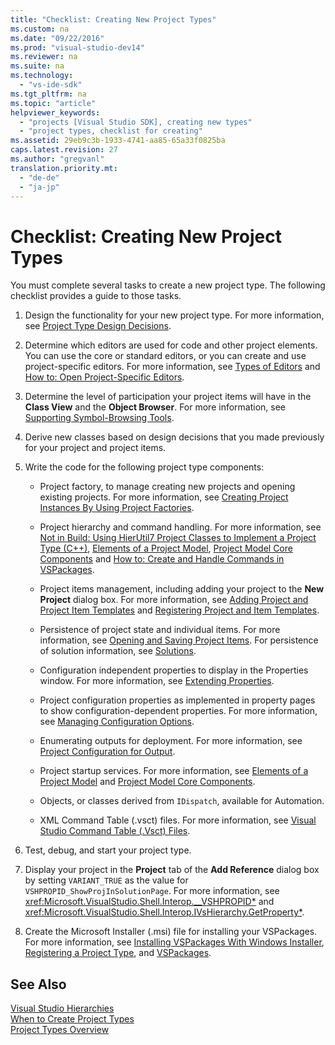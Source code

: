 ```yaml
---
title: "Checklist: Creating New Project Types"
ms.custom: na
ms.date: "09/22/2016"
ms.prod: "visual-studio-dev14"
ms.reviewer: na
ms.suite: na
ms.technology: 
  - "vs-ide-sdk"
ms.tgt_pltfrm: na
ms.topic: "article"
helpviewer_keywords: 
  - "projects [Visual Studio SDK], creating new types"
  - "project types, checklist for creating"
ms.assetid: 29eb9c3b-1933-4741-aa85-65a33f0825ba
caps.latest.revision: 27
ms.author: "gregvanl"
translation.priority.mt: 
  - "de-de"
  - "ja-jp"
---
```

# Checklist: Creating New Project Types
You must complete several tasks to create a new project type. The following checklist provides a guide to those tasks.  
  
1.  Design the functionality for your new project type. For more information, see [Project Type Design Decisions](../vs140/project-type-design-decisions.md).  
  
2.  Determine which editors are used for code and other project elements. You can use the core or standard editors, or you can create and use project-specific editors. For more information, see [Types of Editors](../vs140/creating-custom-editors-and-designers.md) and [How to: Open Project-Specific Editors](../vs140/how-to--open-project-specific-editors.md).  
  
3.  Determine the level of participation your project items will have in the **Class View** and the **Object Browser**. For more information, see [Supporting Symbol-Browsing Tools](../vs140/supporting-symbol-browsing-tools.md).  
  
4.  Derive new classes based on design decisions that you made previously for your project and project items.  
  
5.  Write the code for the following project type components:  
  
    -   Project factory, to manage creating new projects and opening existing projects. For more information, see [Creating Project Instances By Using Project Factories](../vs140/creating-project-instances-by-using-project-factories.md).  
  
    -   Project hierarchy and command handling. For more information, see [Not in Build: Using HierUtil7 Project Classes to Implement a Project Type (C++)](assetId:///a5c16a09-94a2-46ef-87b5-35b815e2f346), [Elements of a Project Model](../vs140/elements-of-a-project-model.md), [Project Model Core Components](../vs140/project-model-core-components.md) and [How to: Create and Handle Commands in VSPackages](../vs140/menucommands-vs.-olemenucommands.md).  
  
    -   Project items management, including adding your project to the **New Project** dialog box. For more information, see [Adding Project and Project Item Templates](../vs140/adding-project-and-project-item-templates.md) and [Registering Project and Item Templates](../vs140/registering-project-and-item-templates.md).  
  
    -   Persistence of project state and individual items. For more information, see [Opening and Saving Project Items](../vs140/opening-and-saving-project-items.md). For persistence of solution information, see [Solutions](../vs140/solutions.md).  
  
    -   Configuration independent properties to display in the Properties window. For more information, see [Extending Properties](../vs140/extending-properties.md).  
  
    -   Project configuration properties as implemented in property pages to show configuration-dependent properties. For more information, see [Managing Configuration Options](../vs140/managing-configuration-options.md).  
  
    -   Enumerating outputs for deployment. For more information, see [Project Configuration for Output](../vs140/project-configuration-for-output.md).  
  
    -   Project startup services. For more information, see [Elements of a Project Model](../vs140/elements-of-a-project-model.md) and [Project Model Core Components](../vs140/project-model-core-components.md).  
  
    -   Objects, or classes derived from `IDispatch`, available for Automation.  
  
    -   XML Command Table (.vsct) files. For more information, see [Visual Studio Command Table (.Vsct) Files](../vs140/visual-studio-command-table--.vsct--files.md).  
  
6.  Test, debug, and start your project type.  
  
7.  Display your project in the **Project** tab of the **Add Reference** dialog box by setting `VARIANT_TRUE` as the value for `VSHPROPID_ShowProjInSolutionPage`. For more information, see <xref:Microsoft.VisualStudio.Shell.Interop.__VSHPROPID*> and <xref:Microsoft.VisualStudio.Shell.Interop.IVsHierarchy.GetProperty*>.  
  
8.  Create the Microsoft Installer (.msi) file for installing your VSPackages. For more information, see [Installing VSPackages With Windows Installer](../vs140/installing-vspackages-with-windows-installer.md), [Registering a Project Type](../vs140/registering-a-project-type.md), and [VSPackages](../vs140/vspackages.md).  
  
## See Also  
 [Visual Studio Hierarchies](../vs140/hierarchies-in-visual-studio.md)   
 [When to Create Project Types](../vs140/when-to-create-project-types.md)   
 [Project Types Overview](../vs140/creating-project-types.md)